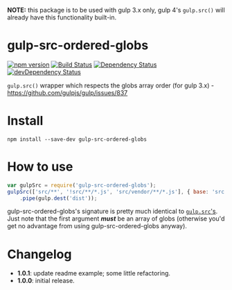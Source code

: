 **NOTE:** this package is to be used with gulp 3.x only, gulp 4's `gulp.src()` will already have this functionality built-in.

# gulp-src-ordered-globs
[![npm version](http://img.shields.io/npm/v/gulp-src-ordered-globs.svg)](https://npmjs.org/package/gulp-src-ordered-globs)
[![Build Status](http://img.shields.io/travis/UltCombo/gulp-src-ordered-globs.svg)](https://travis-ci.org/UltCombo/gulp-src-ordered-globs)
[![Dependency Status](http://img.shields.io/david/UltCombo/gulp-src-ordered-globs.svg)](https://david-dm.org/UltCombo/gulp-src-ordered-globs)
[![devDependency Status](http://img.shields.io/david/dev/UltCombo/gulp-src-ordered-globs.svg)](https://david-dm.org/UltCombo/gulp-src-ordered-globs#info=devDependencies)

`gulp.src()` wrapper which respects the globs array order (for gulp 3.x) - https://github.com/gulpjs/gulp/issues/837

# Install

```
npm install --save-dev gulp-src-ordered-globs
```

# How to use

```js
var gulpSrc = require('gulp-src-ordered-globs');
gulpSrc(['src/**', '!src/**/*.js', 'src/vendor/**/*.js'], { base: 'src' })
	.pipe(gulp.dest('dist'));
```

gulp-src-ordered-globs's signature is pretty much identical to [`gulp.src`'s](https://github.com/gulpjs/gulp/blob/master/docs/API.md#gulpsrcglobs-options). Just note that the first argument ***must*** be an array of globs (otherwise you'd get no advantage from using gulp-src-ordered-globs anyway).

# Changelog

- **1.0.1**: update readme example; some little refactoring.
- **1.0.0**: initial release.
